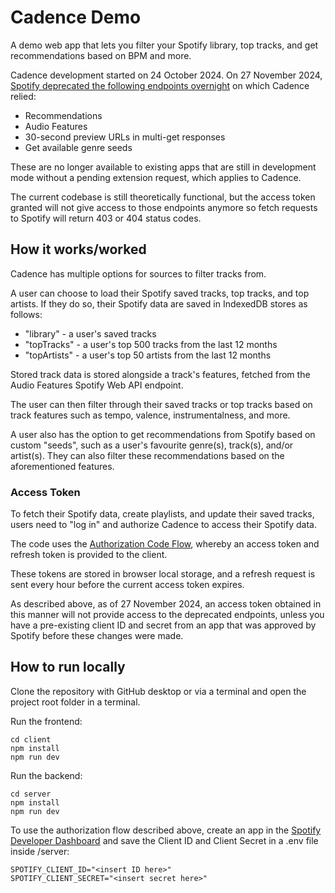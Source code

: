 # Cadence Demo

A demo web app that lets you filter your Spotify library, top tracks, and get recommendations based on BPM and more.

Cadence development started on 24 October 2024. On 27 November 2024, [Spotify deprecated the following endpoints overnight](https://developer.spotify.com/blog/2024-11-27-changes-to-the-web-api) on which Cadence relied:

- Recommendations
- Audio Features
- 30-second preview URLs in multi-get responses
- Get available genre seeds

These are no longer available to existing apps that are still in development mode without a pending extension request, which applies to Cadence.

The current codebase is still theoretically functional, but the access token granted will not give access to those endpoints anymore so fetch requests to Spotify will return 403 or 404 status codes.

## How it works/worked

Cadence has multiple options for sources to filter tracks from.

A user can choose to load their Spotify saved tracks, top tracks, and top artists. If they do so, their Spotify data are saved in IndexedDB stores as follows:

- "library" - a user's saved tracks
- "topTracks" - a user's top 500 tracks from the last 12 months
- "topArtists" - a user's top 50 artists from the last 12 months

Stored track data is stored alongside a track's features, fetched from the Audio Features Spotify Web API endpoint.

The user can then filter through their saved tracks or top tracks based on track features such as tempo, valence, instrumentalness, and more.

A user also has the option to get recommendations from Spotify based on custom "seeds", such as a user's favourite genre(s), track(s), and/or artist(s). They can also filter these recommendations based on the aforementioned features.

### Access Token

To fetch their Spotify data, create playlists, and update their saved tracks, users need to "log in" and authorize Cadence to access their Spotify data.

The code uses the [Authorization Code Flow](https://developer.spotify.com/documentation/web-api/tutorials/code-flow), whereby an access token and refresh token is provided to the client.

These tokens are stored in browser local storage, and a refresh request is sent every hour before the current access token expires.

As described above, as of 27 November 2024, an access token obtained in this manner will not provide access to the deprecated endpoints, unless you have a pre-existing client ID and secret from an app that was approved by Spotify before these changes were made.

## How to run locally

Clone the repository with GitHub desktop or via a terminal and open the project root folder in a terminal.

Run the frontend:

```
cd client
npm install
npm run dev
```

Run the backend:

```
cd server
npm install
npm run dev
```

To use the authorization flow described above, create an app in the [Spotify Developer Dashboard](https://developer.spotify.com/dashboard) and save the Client ID and Client Secret in a .env file inside /server:

```
SPOTIFY_CLIENT_ID="<insert ID here>"
SPOTIFY_CLIENT_SECRET="<insert secret here>"
```
